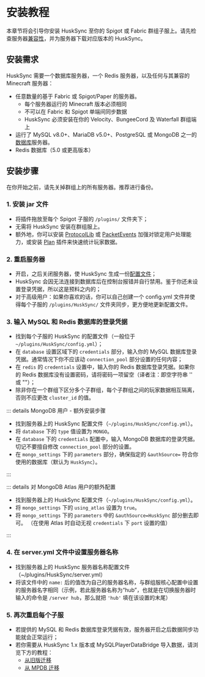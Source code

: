# 安装教程

本章节将会引导你安装 HuskSync 至你的 Spigot 或 Fabric 群组子服上。请先检查服务器[兼容性](setup.compatbility.md)，并为服务器下载对应版本的 HuskSync。

## 安装需求

HuskSync 需要一个数据库服务器，一个 Redis 服务器，以及任何与其兼容的 Minecraft 服务器：


* 任意数量的基于 Fabric 或 Spigot/Paper 的服务器。
    * 每个服务器运行的 Minecraft 版本必须相同
    * 不可以在 Fabric 和 Spigot 单端间同步数据
    * HuskSync 必须安装在你的 Velocity、BungeeCord 及 Waterfall 群组端上
* 运行了 MySQL v8.0+、MariaDB v5.0+、PostgreSQL 或 MongoDB 之一的[数据库](setup.database.md)服务器。
* Redis 数据库（5.0 或更高版本）

## 安装步骤

在你开始之前，请先关掉群组上的所有服务器。推荐进行备份。

### 1. 安装 jar 文件

* 将插件拖放至每个 Spigot 子服的 `/plugins/` 文件夹下；
* 无需将 HuskSync 安装在群组服上。
* 额外地，你可以安装 [ProtocolLib](https://www.spigotmc.org/resources/protocollib.1997/) 或 [PacketEvents](https://www.spigotmc.org/resources/packetevents-api.80279/) 加强对锁定用户处理能力，或安装 [Plan](https://www.spigotmc.org/resources/plan-player-analytics.32536/) 插件来快速统计玩家数据。

### 2. 重启服务器

* 开启，之后关闭服务器，使 HuskSync 生成一份[配置文件](guides.config-file.md)；
* HuskSync 会因无法连接到数据库后在控制台报错并自行禁用。鉴于你还未设置登录凭据，所以这是预料之内的；
* 对于高级用户：如果你喜欢的话，你可以自己创建一个 config.yml 文件并使得每个子服的 `/plugins/HuskSync/` 文件夹同步，更方便地更新配置文件。

### 3. 输入 MySQL 和 Redis 数据库的登录凭据

* 找到每个子服的 HuskSync 的配置文件（一般位于 `~/plugins/HuskSync/config.yml`）；
* 在 `database` 设置区域下的 `credentials` 部分，输入你的 MySQL 数据库登录凭据。通常情况下你不应该动 `connection_pool` 部分设置的任何内容；
* 在 `redis` 的 `credentials` 设置中，输入你的 Redis 数据库登录凭据。如果你的 Redis 数据库没有设置密码，请将密码一项留空（译者注：即空字符串 '' 或 ""）；
* 除非你在一个群组下区分多个子群组，每个子群组之间的玩家数据相互隔离，否则不应更改 `cluster_id` 的值。

::: details MongoDB 用户 - 额外安装步骤

* 找到服务器上的 HuskSync 配置文件（`~/plugins/HuskSync/config.yml`）。
* 将 `database` 下的 `type` 值设置为 `MONGO`。
* 在 `database` 下的 `credentials` 配置中，输入 MongoDB 数据库的登录凭据。切记不要擅自修改 `connection_pool` 部分的设置。
* 在 `mongo_settings` 下的 `parameters` 部分，确保指定的 `&authSource=` 符合你使用的数据库（默认为 `HuskSync`）。

:::

::: details 对 MongoDB Atlas 用户的额外配置

* 找到服务器上的 HuskSync 配置文件（`~/plugins/HuskSync/config.yml`）。
* 将 `mongo_settings` 下的 `using_atlas` 设置为 `true`。
* 将 `mongo_settings` 下的 `parameters` 中的 `&authSource=HuskSync` 部分删去即可。
（在使用 Atlas 时自动无视 `credentials` 下 `port` 设置的值）

:::

### 4. 在 server.yml 文件中设置服务器名称

* 找到服务器上的 HuskSync 服务器名称配置文件（~/plugins/HuskSync/server.yml）
* 将该文件中的 `name:` 后的值改为自己的服务器名称，与群组服核心配置中设置的服务器名字相同（示例，若此服务器名称为“hub”，也就是在切换服务器时输入的命令是 `/server hub`，那么就把 `'hub'` 填在该设置的末尾）

### 5. 再次重启每个子服

* 若提供的 MySQL 和 Redis 数据库登录凭据有效，服务器开启之后数据同步功能就会正常运行；
* 若你需要从 HuskSync 1.x 版本或 MySQLPlayerDataBridge 导入数据，请浏览下方的教程：
  * [从旧版迁移](guides.legacy-migration.md)
  * [从 MPDB 迁移](guides.mpdb-migration.md)

